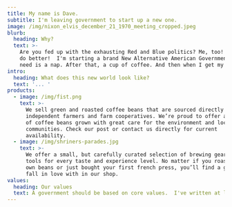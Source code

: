 ```yaml
---
title: My name is Dave.
subtitle: I'm leaving government to start up a new one.
image: /img/nixon_elvis_december_21_1970_meeting_cropped.jpeg
blurb:
  heading: Why?
  text: >-
    Are you fed up with the exhausting Red and Blue politics? Me, too! And I can
    do better!  I'm starting a brand New Alternative American Government (NAAG) right here, right now. All I
    need is a nap. After that, a cup of coffee. And then when I get my car fixed, I'll be ready change the world! But I need your help, so, read on.
intro:
  heading: What does this new world look like?
  text: '... '
products:
  - image: /img/fist.png
    text: >-
      We sell green and roasted coffee beans that are sourced directly from
      independent farmers and farm cooperatives. We’re proud to offer a variety
      of coffee beans grown with great care for the environment and local
      communities. Check our post or contact us directly for current
      availability.
  - image: /img/shriners-parades.jpg
    text: >-
      We offer a small, but carefully curated selection of brewing gear and
      tools for every taste and experience level. No matter if you roast your
      own beans or just bought your first french press, you’ll find a gadget to
      fall in love with in our shop.
values:
  heading: Our values
  text: A government should be based on core values.  I've written at least 200 or 300 words on the subject, which qualifies me as an expert. Read my Manifesto and see for yourself!
---
```


